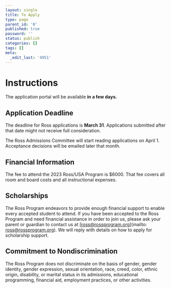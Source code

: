 ```yaml
---
layout: single
title: To Apply
type: page
parent_id: '0'
published: true
password: ''
status: publish
categories: []
tags: []
meta:
  _edit_last: '4951'
---
```


# Instructions

The application portal will be available **in a few days.**

## Application Deadline
  
The deadline for Ross applications is **March 31**. Applications submitted 
after that date might not receive full consideration.

The Ross Admissions Committee will start reading applications on April 1.  Acceptance
decisions will be emailed later that month.
  

## Financial Information

The fee to attend the 2023 Ross/USA Program is $6000. That fee covers 
all room and board costs and all instructional expenses. 

## Scholarships

The Ross Program endeavors to provide enough financial support to
enable every accepted student to attend. If you have been accepted to
the Ross Program and need financial assistance in order to join us,
please ask your parent or guardian to contact us at
[ross@rossprogram.org](mailto: ross@rossprogram.org). We will reply
with details on how to apply for scholarship support.

## Commitment to Nondiscrimination

The Ross Program does not discriminate on the basis of gender, gender
identity, gender expression, sexual orientation, race, creed, color,
ethnic origin, disability, or marital status in its admissions,
educational programming, financial aid, employment practices, or other
activities.


